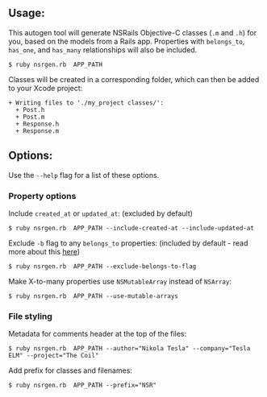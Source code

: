 Usage:
-----------

This autogen tool will generate NSRails Objective-C classes (`.m` and `.h`) for you, based on the models from a Rails app. Properties with `belongs_to`, `has_one`, and `has_many` relationships will also be included.

```
$ ruby nsrgen.rb  APP_PATH
```

Classes will be created in a corresponding folder, which can then be added to your Xcode project:

```
+ Writing files to './my_project classes/':
  + Post.h
  + Post.m
  + Response.h
  + Response.m
```

Options:
-----------

Use the `--help` flag for a list of these options.

### Property options

Include `created_at` or `updated_at`: (excluded by default)

```
$ ruby nsrgen.rb  APP_PATH --include-created-at --include-updated-at
```

Exclude `-b` flag to any `belongs_to` properties: (included by default - read more about this [here](https://github.com/dingbat/nsrails/wiki/Property-flags))

```
$ ruby nsrgen.rb  APP_PATH --exclude-belongs-to-flag
```

Make X-to-many properties use `NSMutableArray` instead of `NSArray`:

```
$ ruby nsrgen.rb  APP_PATH --use-mutable-arrays
```

### File styling

Metadata for comments header at the top of the files:

```
$ ruby nsrgen.rb  APP_PATH --author="Nikola Tesla" --company="Tesla ELM" --project="The Coil"
```

Add prefix for classes and filenames:

```
$ ruby nsrgen.rb  APP_PATH --prefix="NSR"
```
